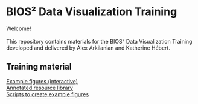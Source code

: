 # BIOS² Data Visualization Training

Welcome!<br><br>
This repository contains materials for the BIOS² Data Visualization Training developed and delivered by Alex Arkilanian and Katherine Hébert.

## Training material

[Example figures (interactive)](https://katherinehebert.github.io/BIOS2_DataViz/)<br>
[Annotated resource library](https://github.com/katherinehebert/BIOS2_DataViz/tree/master/docs)<br>
[Scripts to create example figures](https://github.com/katherinehebert/BIOS2_DataViz/tree/master/scripts)<br>
